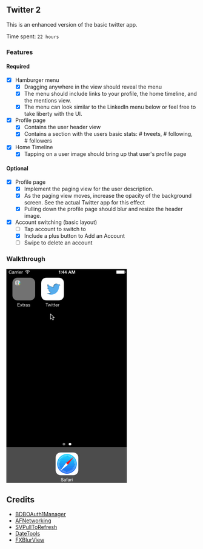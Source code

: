 ## Twitter 2

This is an enhanced version of the basic twitter app.

Time spent: `22 hours`

### Features

#### Required

- [x] Hamburger menu
   - [x] Dragging anywhere in the view should reveal the menu
   - [x] The menu should include links to your profile, the home timeline, and the mentions view.
   - [x] The menu can look similar to the LinkedIn menu below or feel free to take liberty with the UI.
- [x] Profile page
	- [x] Contains the user header view
	- [x] Contains a section with the users basic stats: # tweets, # following, # followers
- [x] Home Timeline
	- [x] Tapping on a user image should bring up that user's profile page
    
#### Optional

- [x] Profile page
	- [x] Implement the paging view for the user description.
	- [x] As the paging view moves, increase the opacity of the background screen. See the actual Twitter app for this effect
	- [x] Pulling down the profile page should blur and resize the header image.

- [x] Account switching (basic layout)
	- [ ] Tap account to switch to
	- [x] Include a plus button to Add an Account
	- [ ] Swipe to delete an account

### Walkthrough

![Video Walkthrough](./gif/walkthrough-t2-04.gif)

Credits
---------
* [BDBOAuth1Manager](https://github.com/bdbergeron/BDBOAuth1Manager)
* [AFNetworking](https://github.com/AFNetworking/AFNetworking)
* [SVPullToRefresh](https://github.com/samvermette/SVPullToRefresh)
* [DateTools](https://github.com/MatthewYork/DateTools)
* [FXBlurView](https://github.com/nicklockwood/FXBlurView)